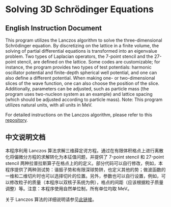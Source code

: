 # Solving 3D Schrödinger Equations

## English Instruction Document

This program utilizes the Lanczos algorithm to solve the three-dimensional Schrödinger equation. By discretizing on the lattice in a finite volume, the solving of partial differential equations is transformed into an eigenvalue problem. Two types of Laplacian operators, the 7-point stencil and the 27-point stencil, are defined on the lattice. Some codes are customizable; for instance, the program provides two types of test potentials: harmonic oscillator potential and finite-depth spherical well potential, and one can also define a different potential. When making one- or two-dimensional slices of the wave function, one can also choose the position of the slice. Additionally, parameters can be adjusted, such as particle mass (the program uses two-nucleon system as an example) and lattice spacing (which should be adjusted according to particle mass). Note: This program utilizes natural units, with all units in $\text{MeV}$.

For detailed instructions on the Lanczos algorithm, please refer to this [repository](https://github.com/FROZEN-nyako/Lanczos_Algorithm).

## 中文说明文档

本程序利用 Lanczos 算法求解三维薛定谔方程。通过在有限体积格点上进行离散化将偏微分方程的求解转化为本征值问题，并提供了 7-point stencil 和 27-point stencil 两种拉普拉斯算子在格点上的的定义。部分代码可以自行修改，例如，本程序提供了两种测试势：谐振子势和有限深球势阱，也定义其他的势；做波函数的一维和二维切片时也可以选择切片的位置。另外，参数也可以自行设置，例如，可以修改粒子的质量（本程序以双核子系统为例），格点的间距（应该根据粒子质量调整）等。注意：本程序使用自然单位制，所有单位均取 $\text{MeV}$。

关于 Lanczos 算法的详细说明请参见[此链接](https://github.com/FROZEN-nyako/Lanczos_Algorithm)。
